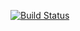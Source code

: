 
[![Build Status](http://128.199.243.222:8080/job/test/job/worker-build/badge/icon)](http://128.199.243.222:8080/job/test/job/worker-build/)
